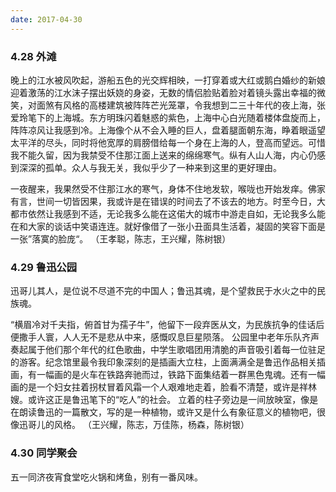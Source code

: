```yaml
---
date: 2017-04-30
---
```




### 4.28 外滩

晚上的江水被风吹起，游船五色的光交辉相映，一打穿着或大红或鹅白婚纱的新娘迎着激荡的江水沫子摆出妖娆的身姿，无数的情侣脸贴着脸对着镜头露出幸福的微笑，对面煞有风格的高楼建筑被阵阵芒光笼罩，令我想到二三十年代的夜上海，张爱玲笔下的上海城。东方明珠闪着魅惑的紫色，上海中心白光随着楼体盘旋而上，阵阵凉风让我感到冷。上海像个从不会入睡的巨人，盘着腿面朝东海，睁着眼遥望太平洋的尽头，同时将他宽厚的肩膀借给每一个身在上海的人，登高而望远。可惜我不能久留，因为我禁受不住那江面上送来的绵绵寒气。纵有人山人海，内心仍感到深深的孤单。众人与我无关，我似乎少了一种来到这里的更好理由。

一夜醒来，我果然受不住那江水的寒气，身体不住地发软，喉咙也开始发痒。佛家有言，世间一切皆因果，我或许是在错误的时间去了不该去的地方。时至今日，大都市依然让我感到不适，无论我多么能在这偌大的城市中游走自如，无论我多么能在和大家的谈话中笑语连连。就好像借了一张小丑面具生活着，凝固的笑容下面是一张”落寞的脸庞“。
（王孝聪，陈志，王兴耀，陈树银）



### 4.29 鲁迅公园

迅哥儿其人，是位说不尽道不完的中国人；鲁迅其魂，是个望救民于水火之中的民族魂。

“横眉冷对千夫指，俯首甘为孺子牛”，他留下一段弃医从文，为民族抗争的佳话后便撒手人寰，人人无不是悲从中来，感慨叹息巨星陨落。
公园里中老年乐队齐声奏起属于他们那个年代的红色歌曲，中学生歌唱团用清脆的声音吸引着每一位驻足的游客。纪念馆里最令我印象深刻的是插画大立柱，上面满满全是鲁迅作品相关插画，有一幅画的是火车在铁路奔驰而过，铁路下面集结着一群黑色鬼魂。还有一幅画的是一个妇女拄着拐杖冒着风霜一个人艰难地走着，脸看不清楚，或许是祥林嫂。或许这正是鲁迅笔下的“吃人”的社会。 立着的柱子旁边是一间放映室，像是在朗读鲁迅的一篇散文，写的是一种植物，或许又是什么有象征意义的植物吧，很像迅哥儿的风格。
（王兴耀，陈志，万佳陈，杨森，陈树银）



### 4.30 同学聚会

五一同济夜宵食堂吃火锅和烤鱼，别有一番风味。
